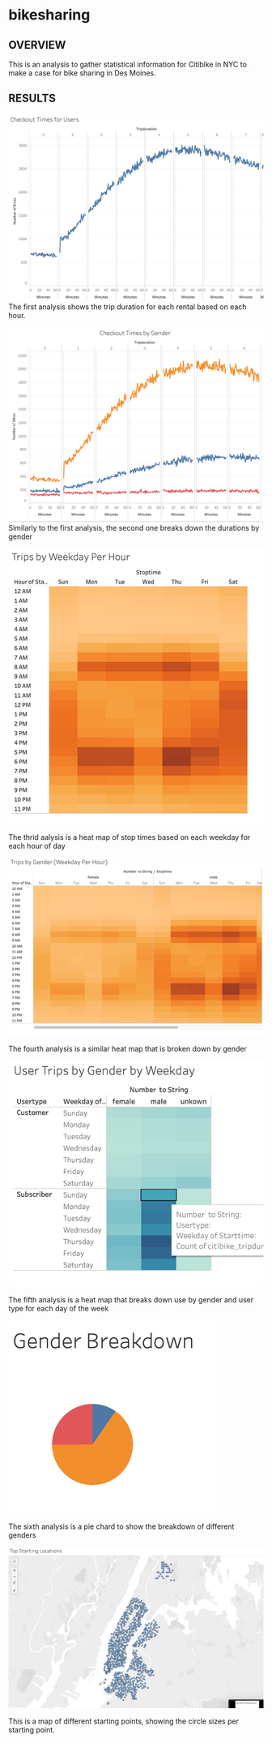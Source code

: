 # bikesharing
## OVERVIEW
This is an analysis to gather statistical information for Citibike in NYC to make a case for bike sharing in Des Moines.

## RESULTS

![image1](images/image1.png)
The first analysis shows the trip duration for each rental based on each hour. 

![image2](images/image2.png)
Similarly to the first analysis, the second one breaks down the durations by gender

![image3](images/image3.png)

The thrid aalysis is a heat map of stop times based on each weekday for each hour of day

![image4](images/image4.png)

The fourth analysis is a similar heat map that is broken down by gender

![image5](images/image5.png)

The fifth analysis is a heat map that breaks down use by gender and user type for each day of the week

![image6](images/image6.png)

The sixth analysis is a pie chard to show the breakdown of different genders

![image7](images/Image7.png)

This is a map of different starting points, showing the circle sizes per starting point.
